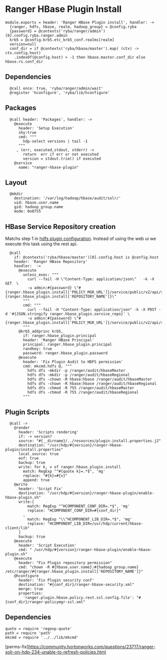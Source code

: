 # Ranger HBase Plugin Install

    module.exports = header: 'Ranger HBase Plugin install', handler: ->
      {ranger, hdfs, hbase, realm, hadoop_group} = @config.ryba
      {password} = @contexts('ryba/ranger/admin')[0].config.ryba.ranger.admin
      krb5 = @config.krb5.etc_krb5_conf.realms[realm]
      version=null
      conf_dir = if @contexts('ryba/hbase/master').map( (ctx) -> ctx.config.host)
        .indexOf(@config.host) > -1 then hbase.master.conf_dir else hbase.rs.conf_dir
        
## Dependencies
    
      @call once: true, 'ryba/ranger/admin/wait'
      @register 'hconfigure', 'ryba/lib/hconfigure'
      
## Packages

      @call header: 'Packages', handler: ->
        @execute
          header: 'Setup Execution'
          shy:true
          cmd: """
            hdp-select versions | tail -1
          """
         , (err, executed,stdout, stderr) ->
            return  err if err or not executed
            version = stdout.trim() if executed
        @service
          name: "ranger-hbase-plugin"

## Layout
      
      @mkdir
        destination: '/var/log/hadoop/hbase/audit/solr/'
        uid: hbase.user.name
        gid: hadoop_group.name
        mode: 0o0755

## HBase Service Repository creation
Matchs step 1 in [hdfs plugin configuration][hbase-plugin]. Instead of using the web ui
we execute this task using the rest api.
      
      @call 
        if: @contexts('ryba/hbase/master')[0].config.host is @config.host 
        header: 'Ranger HBase Repository'
        handler:  ->
          @execute
            unless_exec: """
              curl --fail -H \"Content-Type: application/json\"   -k -X GET  \ 
              -u admin:#{password} \"#{ranger.hbase_plugin.install['POLICY_MGR_URL']}/service/public/v2/api/service/name/#{ranger.hbase_plugin.install['REPOSITORY_NAME']}\"
            """
            cmd: """
              curl --fail -H "Content-Type: application/json" -k -X POST -d '#{JSON.stringify ranger.hbase_plugin.service_repo}' \
              -u admin:#{password} \"#{ranger.hbase_plugin.install['POLICY_MGR_URL']}/service/public/v2/api/service/\"
            """
          @krb5_addprinc krb5,
            if: ranger.hbase_plugin.principal
            header: 'Ranger HBase Principal'
            principal: ranger.hbase_plugin.principal
            randkey: true
            password: ranger.hbase_plugin.password
          @execute
            header: 'Fix Plugin Audit to HDFS permission'
            cmd: mkcmd.hdfs @, """
              hdfs dfs -mkdir -p /ranger/audit/hbaseMaster
              hdfs dfs -mkdir -p /ranger/audit/hbaseRegional
              hdfs dfs -chown -R hbase:hbase /ranger/audit/hbaseMaster
              hdfs dfs -chown -R hbase:hbase /ranger/audit/hbaseRegional
              hdfs dfs -chmod -R 755 /ranger/audit/hbaseMaster
              hdfs dfs -chmod -R 755 /ranger/audit/hbaseRegional
            """

## Plugin Scripts 
  
      @call ->
        @render
          header: 'Scripts rendering'
          if: -> version?
          source: "#{__dirname}/../resources/plugin-install.properties.j2"
          destination: "/usr/hdp/#{version}/ranger-hbase-plugin/install.properties"
          local_source: true
          eof: true
          backup: true
          write: for k, v of ranger.hbase_plugin.install
            match: RegExp "^#{quote k}=.*$", 'mg'
            replace: "#{k}=#{v}"
            append: true
        @write
          header: 'Script Fix'
          destination: "/usr/hdp/#{version}/ranger-hbase-plugin/enable-hbase-plugin.sh"
          write:[
              match: RegExp "^HCOMPONENT_CONF_DIR=.*$", 'mg'
              replace: "HCOMPONENT_CONF_DIR=#{conf_dir}"
            ,
              match: RegExp "\\^HCOMPONENT_LIB_DIR=.*$", 'mg'
              replace: "HCOMPONENT_LIB_DIR=/usr/hdp/current/hbase-client/lib"
          ]
          backup: true
        @execute
          header: 'Script Execution'
          cmd: " /usr/hdp/#{version}/ranger-hbase-plugin/enable-hbase-plugin.sh"
        @execute
          header: "Fix Plugin repository permission"
          cmd: "chown -R #{hbase.user.name}:#{hadoop_group.name} /etc/ranger/#{ranger.hbase_plugin.install['REPOSITORY_NAME']}"
        @hconfigure
          header: 'Fix Plugin security conf'
          destination: "#{conf_dir}/ranger-hbase-security.xml"
          merge: true
          properties:
            'ranger.plugin.hbase.policy.rest.ssl.config.file': "#{conf_dir}/ranger-policymgr-ssl.xml"

          
## Dependencies

    quote = require 'regexp-quote'
    path = require 'path'
    mkcmd = require '../../lib/mkcmd'

[hbase-plugin]:(https://docs.hortonworks.com/HDPDocuments/HDP2/HDP-2.4.0/bk_installing_manually_book/content/installing_ranger_plugins.html#installing_ranger_hbase_plugin)
[perms-fix]https://community.hortonworks.com/questions/23717/ranger-solr-on-hdp-234-unable-to-refresh-policies.html

